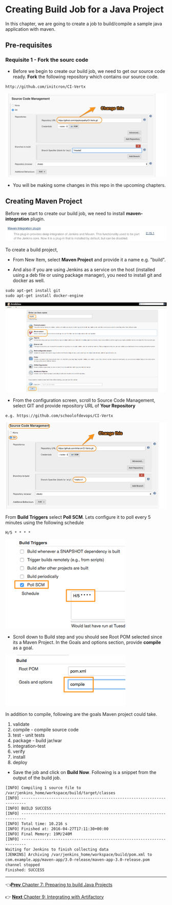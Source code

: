 # Creating  Build Job for a Java Project

In this chapter, we are going to create a job to build/compile a sample java application with maven.

## Pre-requisites

### Requisite 1 - Fork the sourc code

* Before we begin to create our build job, we need to get our source code ready. **Fork** the following repository which contains our source code.

```
http://github.com/initcron/CI-Vertx
```

![branch](images/chap8/branch.jpg)

* You will be making some changes in this repo in the upcoming chapters.

## Creating Maven Project

Before we start to create our build job, we need to install **maven-integration** plugin.

![Maven Plugin](images/chap8/plugin.jpg)

To create a build project,

* From New Item, select **Maven Project** and provide it a name e.g. "build".

* And also if you are using Jenkins as a service on the host (installed using a deb file or using package manager), you need to install git and docker as well.

```
sudo apt-get install git
sudo apt-get install docker-engine
```

![Maven Project](images/chap8/maven_proj.png)

* From the configuration screen, scroll to Source Code Management, select GIT and provide repository URL of **Your Repository**

```
e.g. https://github.com/schoolofdevops/CI-Vertx
```

![GIT SCM](images/chap8/scm_git.jpg)

From **Build Triggers** select **Poll SCM**. Lets configure it to poll every 5 minutes using the following schedule

```
H/5 * * * *
```

![Poll SCM](images/chap8/poll_scm.png)

* Scroll down to Build step and you should see Root POM selected since its a Maven Project. In the Goals and options section, provide **compile** as a goal.

![Poll SCM](images/chap8/goal_compile.png)

In addition to compile, following are the goals Maven project could take.

1. validate
2. compile - compile source code
3. test - unit tests
4. package - build jar/war
5. integration-test
6. verify
7. install
8. deploy

* Save the job and click on **Build Now**.  Following is a snippet from the output of the build job.

```
[INFO] Compiling 1 source file to /var/jenkins_home/workspace/build/target/classes
[INFO] ------------------------------------------------------------------------
[INFO] BUILD SUCCESS
[INFO] ------------------------------------------------------------------------
[INFO] Total time: 10.216 s
[INFO] Finished at: 2016-04-27T17:11:30+00:00
[INFO] Final Memory: 19M/240M
[INFO] ------------------------------------------------------------------------
Waiting for Jenkins to finish collecting data
[JENKINS] Archiving /var/jenkins_home/workspace/build/pom.xml to com.example.app/maven-app/3.0-release/maven-app-3.0-release.pom
channel stopped
Finished: SUCCESS
```

----
:point_left:[**Prev** Chapter 7: Preparing to build Java  Projects](https://github.com/schoolofdevops/learn-jenkins/blob/master/continuous-delivery/chapters/070_preparing_for_java_builds.md)

:point_right: [**Next** Chapter 9: Integrating with Artifactory](https://github.com/schoolofdevops/learn-jenkins/blob/master/continuous-delivery/chapters/090_resolving_libs_from_artifactory.md)
